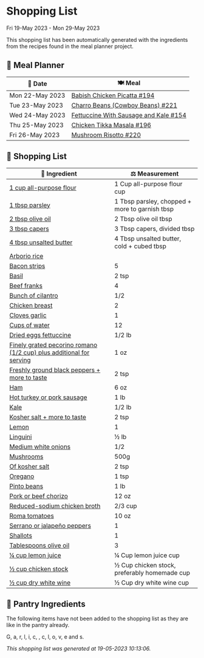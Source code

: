 # Shopping List

Fri 19-May 2023 - Mon 29-May 2023

This shopping list has been automatically generated with the ingredients from the recipes found in the meal planner project.

## 📅 Meal Planner

|📅 Date| 🍽️ Meal|
|----|----|
|Mon 22-May 2023|[Babish Chicken Picatta #194](https://github.com/bryanbr23/Recipes/issues/194)|
|Tue 23-May 2023|[Charro Beans (Cowboy Beans) #221](https://github.com/bryanbr23/Recipes/issues/221)|
|Wed 24-May 2023|[Fettuccine With Sausage and Kale #154](https://github.com/bryanbr23/Recipes/issues/154)|
|Thu 25-May 2023|[Chicken Tikka Masala #196](https://github.com/bryanbr23/Recipes/issues/196)|
|Fri 26-May 2023|[Mushroom Risotto #220](https://github.com/bryanbr23/Recipes/issues/220)|

## 🛒 Shopping List

| 🍌 Ingredient| ⚖️ Measurement|
|----------|-----------|
|[1 cup all-purpose flour](https://www.sainsburys.co.uk/gol-ui/SearchResults/1%20cup%20all-purpose%20flour)|1 Cup all-purpose flour cup|
|[1 tbsp parsley](https://www.sainsburys.co.uk/gol-ui/SearchResults/1%20tbsp%20parsley)|1 Tbsp parsley, chopped + more to garnish tbsp|
|[2 tbsp olive oil](https://www.sainsburys.co.uk/gol-ui/SearchResults/2%20tbsp%20olive%20oil)|2 Tbsp olive oil tbsp|
|[3 tbsp capers](https://www.sainsburys.co.uk/gol-ui/SearchResults/3%20tbsp%20capers)|3 Tbsp capers, divided tbsp|
|[4 tbsp unsalted butter](https://www.sainsburys.co.uk/gol-ui/SearchResults/4%20tbsp%20unsalted%20butter)|4 Tbsp unsalted butter, cold + cubed tbsp|
|[Arborio rice](https://www.sainsburys.co.uk/gol-ui/SearchResults/Arborio%20rice)||
|[Bacon strips](https://www.sainsburys.co.uk/gol-ui/SearchResults/Bacon%20strips)|5|
|[Basil](https://www.sainsburys.co.uk/gol-ui/SearchResults/Basil)|2 tsp|
|[Beef franks](https://www.sainsburys.co.uk/gol-ui/SearchResults/Beef%20franks)|4|
|[Bunch of cilantro](https://www.sainsburys.co.uk/gol-ui/SearchResults/Bunch%20of%20cilantro)|1/2|
|[Chicken breast](https://www.sainsburys.co.uk/gol-ui/SearchResults/Chicken%20breast)|2|
|[Cloves garlic](https://www.sainsburys.co.uk/gol-ui/SearchResults/Cloves%20garlic)|1|
|[Cups of water](https://www.sainsburys.co.uk/gol-ui/SearchResults/Cups%20of%20water)|12|
|[Dried eggs fettuccine](https://www.sainsburys.co.uk/gol-ui/SearchResults/Dried%20eggs%20fettuccine)|1/2 lb|
|[Finely grated pecorino romano (1/2 cup) plus additional for serving](https://www.sainsburys.co.uk/gol-ui/SearchResults/Finely%20grated%20pecorino%20romano%20(1/2%20cup)%20plus%20additional%20for%20serving)|1 oz|
|[Freshly ground black peppers + more to taste](https://www.sainsburys.co.uk/gol-ui/SearchResults/Freshly%20ground%20black%20peppers%20+%20more%20to%20taste)|2 tsp|
|[Ham](https://www.sainsburys.co.uk/gol-ui/SearchResults/Ham)|6 oz|
|[Hot turkey or pork sausage](https://www.sainsburys.co.uk/gol-ui/SearchResults/Hot%20turkey%20or%20pork%20sausage)|1 lb|
|[Kale](https://www.sainsburys.co.uk/gol-ui/SearchResults/Kale)|1/2 lb|
|[Kosher salt + more to taste](https://www.sainsburys.co.uk/gol-ui/SearchResults/Kosher%20salt%20+%20more%20to%20taste)|2 tsp|
|[Lemon](https://www.sainsburys.co.uk/gol-ui/SearchResults/Lemon)|1|
|[Linguini](https://www.sainsburys.co.uk/gol-ui/SearchResults/Linguini)|½ lb|
|[Medium white onions](https://www.sainsburys.co.uk/gol-ui/SearchResults/Medium%20white%20onions)|1/2|
|[Mushrooms](https://www.sainsburys.co.uk/gol-ui/SearchResults/Mushrooms)|500g|
|[Of kosher salt](https://www.sainsburys.co.uk/gol-ui/SearchResults/Of%20kosher%20salt)|2 tsp|
|[Oregano](https://www.sainsburys.co.uk/gol-ui/SearchResults/Oregano)|1 tsp|
|[Pinto beans](https://www.sainsburys.co.uk/gol-ui/SearchResults/Pinto%20beans)|1 lb|
|[Pork or beef chorizo](https://www.sainsburys.co.uk/gol-ui/SearchResults/Pork%20or%20beef%20chorizo)|12 oz|
|[Reduced-sodium chicken broth](https://www.sainsburys.co.uk/gol-ui/SearchResults/Reduced-sodium%20chicken%20broth)|2/3 cup|
|[Roma tomatoes](https://www.sainsburys.co.uk/gol-ui/SearchResults/Roma%20tomatoes)|10 oz|
|[Serrano or jalapeño peppers](https://www.sainsburys.co.uk/gol-ui/SearchResults/Serrano%20or%20jalapeño%20peppers)|1|
|[Shallots](https://www.sainsburys.co.uk/gol-ui/SearchResults/Shallots)|1|
|[Tablespoons olive oil](https://www.sainsburys.co.uk/gol-ui/SearchResults/Tablespoons%20olive%20oil)|3|
|[¼ cup lemon juice](https://www.sainsburys.co.uk/gol-ui/SearchResults/¼%20cup%20lemon%20juice)|¼ Cup lemon juice cup|
|[½ cup chicken stock](https://www.sainsburys.co.uk/gol-ui/SearchResults/½%20cup%20chicken%20stock)|½ Cup chicken stock, preferably homemade cup|
|[½ cup dry white wine](https://www.sainsburys.co.uk/gol-ui/SearchResults/½%20cup%20dry%20white%20wine)|½ Cup dry white wine cup|

## 🏪 Pantry Ingredients

The following items have not been added to the shopping list as they are like in the pantry already.

G, a, r, l, i, c,  , c, l, o, v, e and s.


_This shopping list was generated at 19-05-2023 10:13:06._